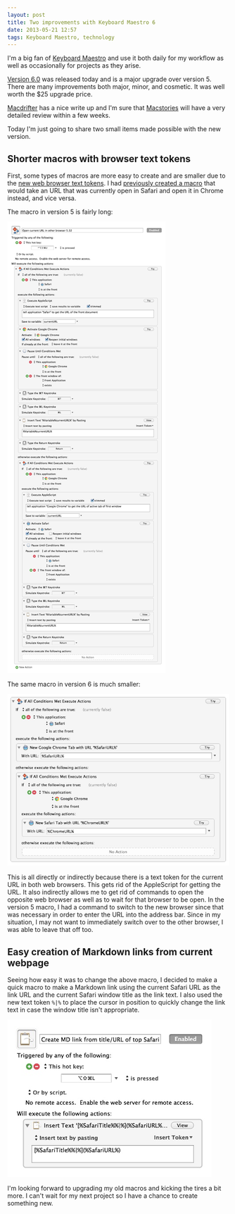 ```yaml
---
layout: post
title: Two improvements with Keyboard Maestro 6
date: 2013-05-21 12:57  
tags: Keyboard Maestro, technology
---
```

I'm a big fan of [Keyboard Maestro](http://www.keyboardmaestro.com/main/) and use it both daily for my workflow as well as occasionally for projects as they arise.

[Version 6.0](http://www.keyboardmaestro.com/main/) was released today and is a major upgrade over version 5. There are many improvements both major, minor, and cosmetic. It was well worth the $25 upgrade price.

[Macdrifter](http://www.macdrifter.com/) has a nice write up and I'm sure that [Macstories](http://www.macstories.net/news/keyboard-maestro-6-0-adds-syncing-browser-actions-device-triggers-and-more/) will have a very detailed review within a few weeks.

Today I'm just going to share two small items made possible with the new version.

## Shorter macros with browser text tokens

First, some types of macros are more easy to create and are smaller due to the [new web browser text tokens](http://www.keyboardmaestro.com/documentation/6/tokens.html). I had [previously created a macro](http://soitscometothis.net/post/Switching-the-current-viewed-webpage-between-Safari-and-Chrome) that would take an URL that was currently open in Safari and open it in Chrome instead, and vice versa. 

The macro in version 5 is fairly long:

[![Switching browsers in KM5 macro](/images/switching_browsers_KM5.jpg)](/images/switching_browsers_KM5.jpg)

The same macro in version 6 is much smaller:

[![Switching browsers in KM6 macro](/images/switching_browsers_KM6.jpg)](/images/switching_browsers_KM6.jpg)

This is all directly or indirectly because there is a text token for the current URL in both web browsers. This gets rid of the AppleScript for getting the URL. It also indirectly allows me to get rid of commands to open the opposite web browser as well as to wait for that browser to be open. In the version 5 macro, I had a command to switch to the new browser since that was necessary in order to enter the URL into the address bar. Since in my situation, I may not want to immediately switch over to the other browser, I was able to leave that off too.

## Easy creation of Markdown links from current webpage

Seeing how easy it was to change the above macro, I decided to make a quick macro to make a Markdown link using the current Safari URL as the link URL and the current Safari window title as the link text. I also used the new text token `%|%` to place the cursor in position to quickly change the link text in case the window title isn't appropriate.

[![](/images/MD_link_from_Safari_title_url.jpg)](/images/MD_link_from_Safari_title_url.jpg)

I'm looking forward to upgrading my old macros and kicking the tires a bit more. I can't wait for my next project so I have a chance to create something new.